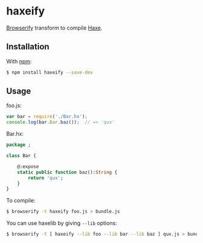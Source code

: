 # haxeify

[Browserify](http://browserify.org/) transform to compile [Haxe](http://haxe.org/).

## Installation

With [npm](https://npmjs.org/):

```sh
$ npm install haxeify --save-dev
```

## Usage

foo.js:

```javascript
var bar = require('./Bar.hx');
console.log(bar.Bar.baz());  // => 'qux'
```

Bar.hx:

```haxe
package ;

class Bar {

	@:expose
	static public function baz():String {
		return 'qux';
	}
}
```

To compile:

```sh
$ browserify -t haxeify foo.js > bundle.js
```

You can use haxelib by giving `--lib` options:

```sh
$ browserify -t [ haxeify --lib foo --lib bar --lib baz ] qux.js > bundle.js
```

